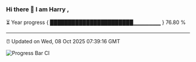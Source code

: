 ### Hi there 👋 I am Harry , 

⏳ Year progress { ███████████████████████▁▁▁▁▁▁▁ } 76.80 %

---

⏰ Updated on Wed, 08 Oct 2025 07:39:16 GMT

![Progress Bar CI](https://github.com/duykhang68/duykhang68/workflows/Progress%20Bar%20CI/badge.svg)
